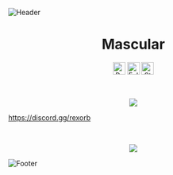 ![Header](./header.png)

<h1 align="center">Mascular</h1>
<a href="https://github.com/mascular"></a>

<p align="center">
  <img height="25" src="https://api.visitorbadge.io/api/VisitorHit?user=mascular&countColorcountColor&countColor=%23006EFF" alt="Profile Views"/>
  <img height="25" src="https://img.shields.io/github/followers/mascular?color=4a12ba&style=for-the-badge&logo=github&label=Follow" alt="Followers"/>
  <img height="25" src="https://img.shields.io/github/stars/mascular?color=f429ff&style=for-the-badge&logo=github&label=Stars" alt="Stars"/>
</p>
<br>
<p align="center">
    <img src="https://skillicons.dev/icons?i=py,go,nodejs,html,cs"/>
</p>

https://discord.gg/rexorb

<br>

<p align="center">
  <img src="https://github-readme-stats.vercel.app/api/?username=mascular&title_color=674fc9&text_color=9f9f9f&show_icons=true&bg_color=00000000&hide_border=true&icon_color=674fc9&hide_title=true&count_private=true" />
</p>

![Footer](./footer.png)
